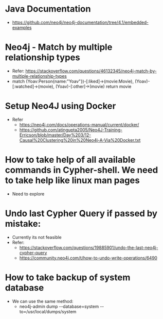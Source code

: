 # Java Documentation
 - https://github.com/neo4j/neo4j-documentation/tree/4.1/embedded-examples


# Neo4j - Match by multiple relationship types
 - Refer:  https://stackoverflow.com/questions/46132345/neo4j-match-by-multiple-relationship-types
 - match (Yoav:Person{name:"Yoav"})-[:liked]->(movie:Movie), (Yoav)-[:watched]->(movie), (Yoav)-[:other]->(movie) return movie

# Setup Neo4J using Docker
 - Refer
	- https://neo4j.com/docs/operations-manual/current/docker/
	- https://github.com/atingupta2005/Neo4J-Training-Erricson/blob/master/Day%203/12-Causal%20Clustering%20in%20Neo4j-A-Via%20Docker.txt
 

# How to take help of all available commands in Cypher-shell. We need to take help like linux man pages
 - Need to explore
 
# Undo last Cypher Query if passed by mistake:
 - Currently its not feasible
  - Refer:
    -  https://stackoverflow.com/questions/19885901/undo-the-last-neo4j-cypher-query
    - https://community.neo4j.com/t/how-to-undo-write-operations/6490


# How to take backup of system database
 - We can use the same method:
	 - neo4j-admin dump --database=system  --to=/usr/local/dumps/system


